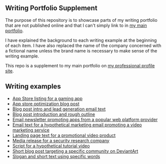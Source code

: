 ## Writing Portfolio Supplement

The purpose of this repository is to showcase parts of my writing portfolio that are not published online and that I can't simply link to in [my main portfolio](http://pauljacobson.co/portfolio).

I have explained the background to each writing example at the beginning of each item. I have also replaced the name of the company concerned with a fictional name unless the brand name is necessary to make sense of the writing example.

This repo is a supplement to my main portfolio on [my professional profile site](http://pauljacobson.co).

## Writing examples

* [App Store listing for a gaming app](https://github.com/pauljacobson/Writing-portfolio-supplement/blob/master/Writing%20examples/App%20Store%20listing%20for%20a%20gaming%20app.md)
* [App store optimization blog post](https://github.com/pauljacobson/Writing-portfolio-supplement/blob/master/Writing%20examples/App%20store%20optimization%20blog%20post.md)
* [Blog post intro and lead generation email text](https://github.com/pauljacobson/Writing-portfolio-supplement/blob/master/Writing%20examples/Blog%20post%20intro%20and%20lead%20generation%20email%20text.md)
* [Blog post introduction and rough outline](https://github.com/pauljacobson/Writing-portfolio-supplement/blob/master/Writing%20examples/Blog%20post%20introduction%20and%20rough%20outline.md)
* [Email newsletter promoting apps from a popular web platform provider](https://github.com/pauljacobson/Writing-portfolio-supplement/blob/master/Writing%20examples/Email%20newsletter%20promoting%20apps%20from%20a%20popular%20web%20platform%20provider.md)
* [Email text for a hypothetical marketing email promoting a video marketing service](https://github.com/pauljacobson/Writing-portfolio-supplement/blob/master/Writing%20examples/Email%20text%20for%20a%20hypothetical%20marketing%20email%20promoting%20a%20video%20marketing%20service.md)
* [Landing page text for a promotional video product](https://github.com/pauljacobson/Writing-portfolio-supplement/blob/master/Writing%20examples/Landing%20page%20text%20for%20a%20promotional%20video%20product.md)
* [Media release for a security research company](https://github.com/pauljacobson/Writing-portfolio-supplement/blob/master/Writing%20examples/Media%20release%20for%20a%20security%20research%20company.md)
* [Script for a hypothetical tutorial video](https://github.com/pauljacobson/Writing-portfolio-supplement/blob/master/Writing%20examples/Script%20for%20a%20hypothetical%20tutorial%20video.md)
* [Short blog post targeting a specific community on DeviantArt](https://github.com/pauljacobson/Writing-portfolio-supplement/blob/master/Writing%20examples/Short%20blog%20post%20targeting%20a%20specific%20community%20on%20DeviantArt.md)
* [Slogan and short text using specific words](https://github.com/pauljacobson/Writing-portfolio-supplement/blob/master/Writing%20examples/Slogan%20and%20short%20text%20using%20specific%20words.md)
